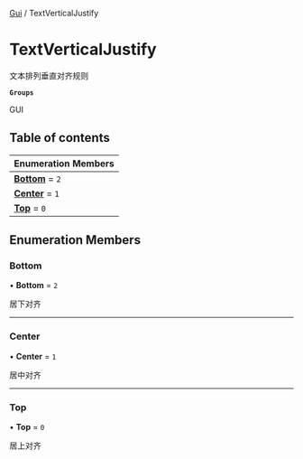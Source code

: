 [Gui](../groups/Gui.Gui.md) / TextVerticalJustify

# TextVerticalJustify <Badge type="tip" text="Enumeration" /> <Score text="TextVerticalJustify" />

文本排列垂直对齐规则

**`Groups`**

GUI

## Table of contents

| Enumeration Members |
| :-----|
| **[Bottom](UI.TextVerticalJustify.md#bottom)** = ``2`` <br> |
| **[Center](UI.TextVerticalJustify.md#center)** = ``1`` <br> |
| **[Top](UI.TextVerticalJustify.md#top)** = ``0`` <br> |

## Enumeration Members

### Bottom <Score text="Bottom" /> 

• **Bottom** = ``2``

居下对齐

___

### Center <Score text="Center" /> 

• **Center** = ``1``

居中对齐

___

### Top <Score text="Top" /> 

• **Top** = ``0``

居上对齐
